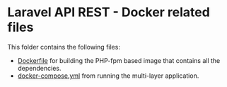 # Laravel API REST - Docker related files

This folder contains the following files:

* [Dockerfile](Dockerfile) for building the PHP-fpm based image that contains all the dependencies.
* [docker-compose.yml](docker-compose.yml) from running the multi-layer application.



